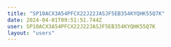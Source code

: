 ```yaml
---
title: "SP10ACX3A54PFCX22J22JASJF5EB354KYQHK55Q7K"
date: 2024-04-01T09:51:51.744Z
user: SP10ACX3A54PFCX22J22JASJF5EB354KYQHK55Q7K
layout: "users"
---
```

    